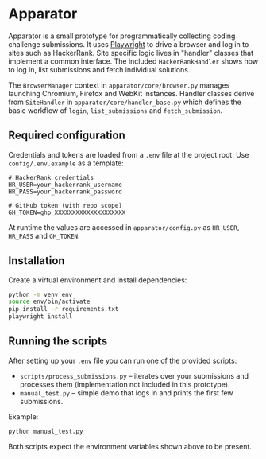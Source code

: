 # Apparator

Apparator is a small prototype for programmatically collecting coding challenge submissions. It uses [Playwright](https://playwright.dev/) to drive a browser and log in to sites such as HackerRank. Site specific logic lives in "handler" classes that implement a common interface. The included `HackerRankHandler` shows how to log in, list submissions and fetch individual solutions.

The `BrowserManager` context in `apparator/core/browser.py` manages launching Chromium, Firefox and WebKit instances. Handler classes derive from `SiteHandler` in `apparator/core/handler_base.py` which defines the basic workflow of `login`, `list_submissions` and `fetch_submission`.

## Required configuration

Credentials and tokens are loaded from a `.env` file at the project root. Use `config/.env.example` as a template:

```dotenv
# HackerRank credentials
HR_USER=your_hackerrank_username
HR_PASS=your_hackerrank_password

# GitHub token (with repo scope)
GH_TOKEN=ghp_XXXXXXXXXXXXXXXXXXXX
```

At runtime the values are accessed in `apparator/config.py` as `HR_USER`, `HR_PASS` and `GH_TOKEN`.

## Installation

Create a virtual environment and install dependencies:

```bash
python -m venv env
source env/bin/activate
pip install -r requirements.txt
playwright install
```

## Running the scripts

After setting up your `.env` file you can run one of the provided scripts:

* `scripts/process_submissions.py` – iterates over your submissions and processes them (implementation not included in this prototype).
* `manual_test.py` – simple demo that logs in and prints the first few submissions.

Example:

```bash
python manual_test.py
```

Both scripts expect the environment variables shown above to be present.

